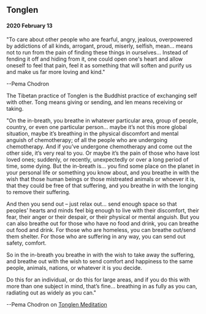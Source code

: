 ## Tonglen

#### 2020 February 13

"To care about other people who are fearful, angry, jealous, overpowered by addictions of all kinds, arrogant, proud, miserly, selfish, mean... means not to run from the pain of finding these things in ourselves... Instead of fending it off and hiding from it, one could open one's heart and allow oneself to feel that pain, feel it as something that will soften and purify us and make us far more loving and kind."

--Pema Chodron

The Tibetan practice of Tonglen is the Buddhist practice of exchanging self with other. Tong means giving or sending, and len means receiving or taking.


"On the in-breath, you breathe in whatever particular area, group of people, country, or even one particular person... maybe it’s not this more global situation, maybe it’s breathing in the physical discomfort and mental anguish of chemotherapy; of all the people who are undergoing chemotherapy. And if you’ve undergone chemotherapy and come out the other side, it’s very real to you. Or maybe it’s the pain of those who have lost loved ones; suddenly, or recently, unexpectedly or over a long period of time, some dying. But the in-breath is... you find some place on the planet in your personal life or something you know about, and you breathe in with the wish that those human beings or those mistreated animals or whoever it is, that they could be free of that suffering, and you breathe in with the longing to remove their suffering.

And then you send out – just relax out... send enough space so that peoples’ hearts and minds feel big enough to live with their discomfort, their fear, their anger or their despair, or their physical or mental anguish. But you can also breathe out for those who have no food and drink, you can breathe out food and drink. For those who are homeless, you can breathe out/send them shelter. For those who are suffering in any way, you can send out safety, comfort.

So in the in-breath you breathe in with the wish to take away the suffering, and breathe out with the wish to send comfort and happiness to the same people, animals, nations, or whatever it is you decide.

Do this for an individual, or do this for large areas, and if you do this with more than one subject in mind, that’s fine… breathing in as fully as you can, radiating out as widely as you can."

--Pema Chodron on [Tonglen Meditation](https://www.youtube.com/watch?v=QwqlurCvXuM)
